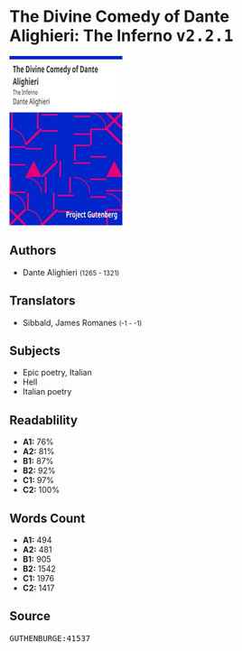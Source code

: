# The Divine Comedy of Dante Alighieri: The Inferno <kbd>v2.2.1</kbd>

![](./cover.medium.jpg "")

## Authors


 - Dante Alighieri <small>(1265 - 1321)</small>

## Translators


 - Sibbald, James Romanes <small>(-1 - -1)</small>

## Subjects


 - Epic poetry, Italian
 - Hell
 - Italian poetry

## Readablility


 - **A1:** 76%
 - **A2:** 81%
 - **B1:** 87%
 - **B2:** 92%
 - **C1:** 97%
 - **C2:** 100%

## Words Count


 - **A1:** 494
 - **A2:** 481
 - **B1:** 905
 - **B2:** 1542
 - **C1:** 1976
 - **C2:** 1417

## Source


<kbd>GUTHENBURGE:41537</kbd>
